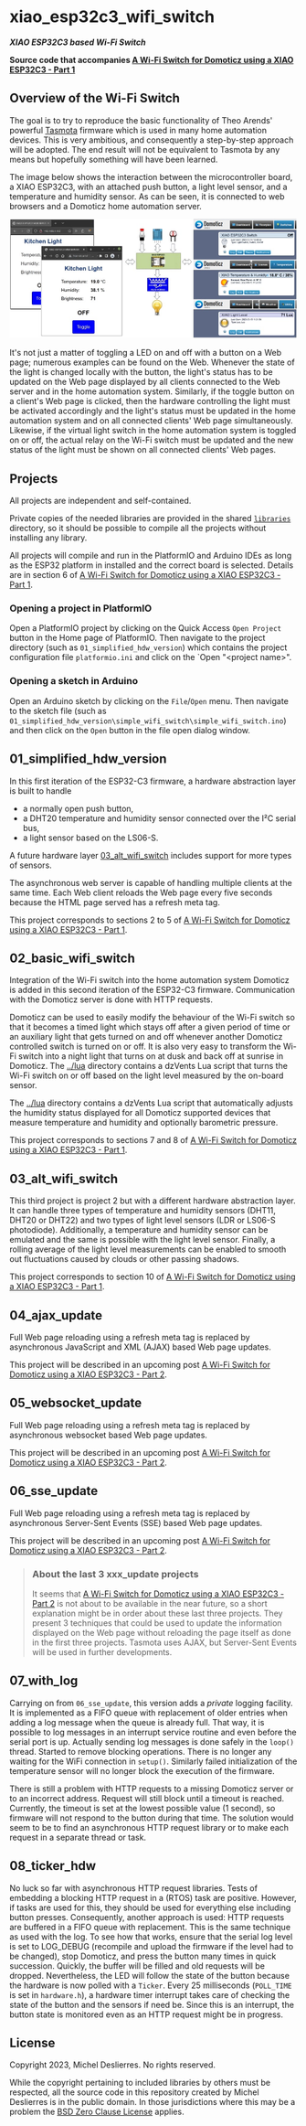 # xiao_esp32c3_wifi_switch

***XIAO ESP32C3 based Wi-Fi Switch***

**Source code that accompanies [A Wi-Fi Switch for Domoticz using a XIAO ESP32C3 - Part 1](https://sigmdel.ca/michel/ha/xiao/xiao_esp32c3_wifi_switch_1_en.html)**

## Overview of the Wi-Fi Switch

The goal is to try to reproduce the basic functionality of Theo Arends' powerful [Tasmota](https://github.com/arendst/Tasmota) firmware which is used in many home automation devices. This is very ambitious, and consequently a step-by-step approach will be adopted. The end result will not be equivalent to Tasmota by any means but hopefully something will have been learned.

The image below shows the interaction between the microcontroller board, a XIAO ESP32C3, with an attached push button, a light level sensor, and a temperature and humidity sensor. As can be seen, it is connected to web browsers and a Domoticz home automation server.

![Landscape](img/xiao_esp32c3_in_ha.jpg)

 It's not just a matter of toggling a LED on and off with a button on a Web page; numerous examples can be found on the Web. Whenever the state of the light is changed locally with the button, the light's status has to be updated on the Web page displayed by all clients connected to the Web server and in the home automation system. Similarly, if the toggle button on a client's Web page is clicked, then the hardware controlling the light must be activated accordingly and the light's status must be updated in the home automation system and on all connected clients' Web page simultaneously. Likewise, if the virtual light switch in the home automation system is toggled on or off, the actual relay on the Wi-Fi switch must be updated and the new status of the light must be shown on all connected clients' Web pages.


## Projects 

All projects are independent and self-contained.

Private copies of the needed libraries are provided in the shared [`libraries`](libraries) directory, so it should be possible to compile all the projects without installing any library.

All projects will compile and run in the PlatformIO and Arduino IDEs as long as the ESP32 platform in installed and the correct board is selected. Details are in section 6 of [A Wi-Fi Switch for Domoticz using a XIAO ESP32C3 - Part 1](https://sigmdel.ca/michel/ha/xiao/xiao_esp32c3_wifi_switch_1_en#compile1.html). 

 
### Opening a project in PlatformIO

Open a PlatformIO project by clicking on the Quick Access `Open Project` button in the Home page of PlatformIO. Then navigate to the project directory (such as `01_simplified_hdw_version`) which contains the project configuration file `platformio.ini` and click on the `Open "&lt;project&nbsp;name&gt;".

### Opening a sketch in Arduino

Open an Arduino sketch by clicking on the `File`/`Open` menu. Then navigate to the sketch file (such as `01_simplified_hdw_version\simple_wifi_switch\simple_wifi_switch.ino`) and then click on the `Open` button in the file open dialog window.


## 01_simplified_hdw_version

In this first iteration of the ESP32-C3 firmware, a hardware abstraction layer is built to handle 
  - a normally open push button,
  - a DHT20 temperature and humidity sensor connected over the I²C serial bus,
  - a light sensor based on the LS06-S.

A future hardware layer [03_alt_wifi_switch](03_alt_wifi_switch) includes support for more types of sensors.

The asynchronous web server is capable of handling multiple clients at the same time. Each Web client reloads the Web page every five seconds because the HTML page served has a refresh meta tag. 

This project corresponds to sections 2 to 5 of [A Wi-Fi Switch for Domoticz using a XIAO ESP32C3 - Part 1](https://sigmdel.ca/michel/ha/xiao/xiao_esp32c3_wifi_switch_1_en.html).


## 02_basic_wifi_switch

Integration of the Wi-Fi switch into the home automation system Domoticz is added in this second iteration of the ESP32-C3 firmware. Communication with the Domoticz server is done with HTTP requests.

Domoticz can be used to easily modify the behaviour of the Wi-Fi switch so that it becomes a timed light which stays off after a given period of time or an auxiliary light that gets turned on and off whenever another Domoticz controlled switch is turned on or off. It is also very easy to transform the Wi-Fi switch into a night light that turns on at dusk and back off at sunrise in Domoticz. The [../lua](../lua/) directory contains a dzVents Lua script that turns the Wi-Fi switch on or off based on the light level measured by the on-board sensor.

The [../lua](../lua/) directory contains a dzVents Lua script that automatically adjusts the humidity status displayed for all Domoticz supported devices that measure temperature and humidity and optionally barometric pressure. 

This project corresponds to sections 7 and 8 of [A Wi-Fi Switch for Domoticz using a XIAO ESP32C3 - Part 1](https://sigmdel.ca/michel/ha/xiao/xiao_esp32c3_wifi_switch_1_en.html).


## 03_alt_wifi_switch

This third project is project 2 but with a different hardware abstraction layer. It can handle three types of temperature and humidity sensors (DHT11, DHT20 or DHT22) and two types of light level sensors (LDR or LS06-S photodiode). Additionally, a temperature and humidity sensor can be emulated and the same is possible with the light level sensor. Finally, a rolling average of the light level measurements can be enabled to smooth out fluctuations caused by clouds or other passing shadows. 

This project corresponds to section 10 of [A Wi-Fi Switch for Domoticz using a XIAO ESP32C3 - Part 1](https://sigmdel.ca/michel/ha/xiao/xiao_esp32c3_wifi_switch_1_en.html).


## 04_ajax_update

Full Web page reloading using a refresh meta tag is replaced by asynchronous JavaScript and XML (AJAX) based Web page updates.

This project will be described in an upcoming post [A Wi-Fi Switch for Domoticz using a XIAO ESP32C3 - Part 2](https://sigmdel.ca/michel/ha/xiao/xiao_esp32c3_wifi_switch_2_en.html).


## 05_websocket_update

Full Web page reloading using a refresh meta tag is replaced by asynchronous websocket based Web page updates.

This project will be described in an upcoming post [A Wi-Fi Switch for Domoticz using a XIAO ESP32C3 - Part 2](https://sigmdel.ca/michel/ha/xiao/xiao_esp32c3_wifi_switch_2_en.html).


## 06_sse_update

Full Web page reloading using a refresh meta tag is replaced by asynchronous Server-Sent Events (SSE) based Web page updates.

This project will be described in an upcoming post [A Wi-Fi Switch for Domoticz using a XIAO ESP32C3 - Part 2](https://sigmdel.ca/michel/ha/xiao/xiao_esp32c3_wifi_switch_2_en.html).

> ### About the last 3 xxx_update projects
>
> It seems that [A Wi-Fi Switch for Domoticz using a XIAO ESP32C3 - Part 2](https://sigmdel.ca/michel/ha/xiao/xiao_esp32c3_wifi_switch_2_en.html) is not about to be available in the near future, so a short explanation might be in order about these last three projects. They present 3 techniques that could be used to update the information displayed on the Web page without reloading the page itself as done in the first three projects. Tasmota uses AJAX, but Server-Sent Events will be used in further developments.

<!-- 
https://stackoverflow.com/questions/5195452/websockets-vs-server-sent-events-eventsource/5326159
https://stackoverflow.com/questions/5195452/websockets-vs-server-sent-events-eventsource

https://web.dev/eventsource-basics/
Stream Updates with Server-Sent Events
Nov 30, 2010
Eric Bidelman
-->

## 07_with_log

Carrying on from `06_sse_update`, this version adds a *private* logging facility. It is implemented as a FIFO queue with replacement of older entries when adding a log message when the queue is already full. That way, it is possible to log messages in an interrupt service routine and even before the serial port is up. Actually sending log messages is done safely in the `loop()` thread. Started to remove blocking operations. There is no longer any waiting for the WiFi connection in `setup()`. Similarly failed initialization of the temperature sensor will no longer block the execution of the firmware. 

There is still a problem with HTTP requests to a missing Domoticz server or to an incorrect address. Request will still block until a timeout is reached. Currently, the timeout is set at the lowest possible value (1 second), so firmware will not respond to the button during that time. The solution would seem to be to find an asynchronous HTTP request library or to make each request in a separate thread or task.

## 08_ticker_hdw

No luck so far with asynchronous HTTP request libraries. Tests of embedding a blocking HTTP request in a (RTOS) task are positive. However, if tasks are used for this, they should be used for everything else including button presses. Consequently, another approach is used: HTTP requests are buffered in a FIFO queue with replacement. This is the same technique as used with the log. To see how that works, ensure that the serial log level is set to LOG_DEBUG (recompile and upload the firmware if the level had to be changed), stop Domoticz, and press the button many times in quick succession. Quickly, the buffer will be filled and old requests will be dropped. Nevertheless, the LED will follow the state of the button because the hardware is now polled with a `Ticker`. Every 25 milliseconds (`POLL_TIME` is set in `hardware.h`), a hardware timer interrupt takes care of checking the state of the button and the sensors if need be. Since this is an interrupt, the button state is monitored even as an HTTP request might be in progress.

## License

Copyright 2023, Michel Deslierres. No rights reserved. 

While the copyright pertaining to included libraries by others must be respected, all the source code in this repository created by Michel Deslierres is in the public domain. In those jurisdictions where this may be a problem the [BSD Zero Clause License](https://spdx.org/licenses/0BSD.html) applies.
